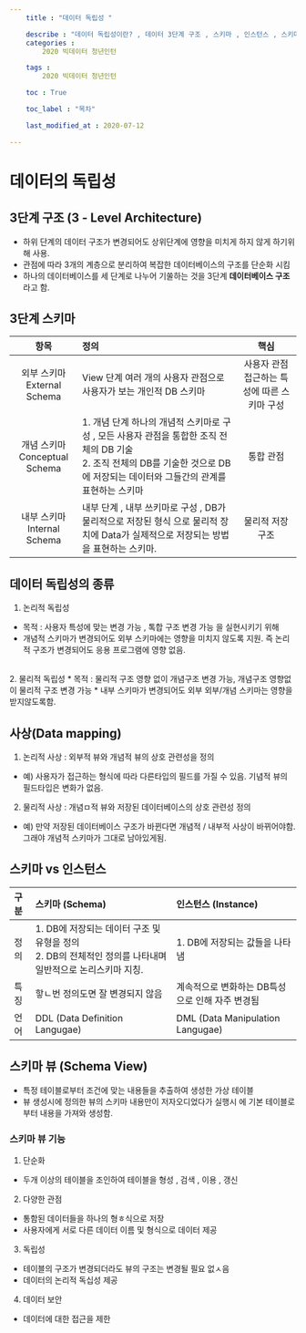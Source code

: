 ```yaml
---
    title : "데이터 독립성 "

    describe : "데이터 독립성이란? , 데이터 3단계 구조 , 스키마 , 인스턴스 , 스키마 뷰 , 파일 시스템" 
    categories : 
        2020 빅데이터 청년인턴    

    tags :
        2020 빅데이터 청년인턴

    toc : True

    toc_label : "목차"        

    last_modified_at : 2020-07-12

---
```

# 데이터의 독립성
## 3단계 구조 (3 - Level Architecture)
* 하위 단계의 데이터 구조가 변경되어도 상위단계에 영향을 미치게 하지 않게 하기위해 사용.
* 관점에 따라 3개의 계층으로 분리하여 복잡한 데이터베이스의 구조를 단순화 시킴
* 하나의 데이터베이스를 세 단계로 나누어 기쑬하는 것을 3단계 **데이터베이스 구조**라고 함.
## 3단계 스키마
|항목|정의|핵심|
|:---:|:---|:---:|
|외부 스키마 <br> External Schema|View 단계 여러 개의 사용자 관점으로 사용자가 보는 개인적 DB 스키마|사용자 관점 접근하는 특성에 따른 스키마 구성|
|개념 스키마<br>  Conceptual Schema|1. 개념 단계 하나의 개념적 스키마로 구성 , 모든 사용자 관점을 통합한 조직 전체의 DB 기술 <br> 2. 조직 전체의 DB를 기술한 것으로 DB에 저장되는 데이터와 그들간의 관계를 표현하는 스키마| 통합 관점|
|내부 스키마<br> Internal Schema|내부 단계 , 내부 쓰키마로 구성 , DB가 물리적으로 저장된 형식 으로 물리적 장치에 Data가 실제적으로 저장되는 방법을 표현하는 스키마.|물리적 저장구조|

## 데이터 독립성의 종류
1. 논리적 독립성 
* 목적 : 사용자 특성에 맞는 변경 가능 , 톡합 구조 변경 가능 을 실현시키기 위해
*  개념적 스키마가 변경되어도 외부 스키마에는 영향을 미치지 않도록 지원. 즉 논리적 구조가 변경되어도 응용 프로그램에 영향 없음.
<Br>
2. 물리적 독립성
* 목적 : 물리적 구조 영향 없이 개념구조 변경 가능, 개념구조  영향없이 물리적 구조 변경 가능
* 내부 스키마가 변경되어도 외부 외부/개념 스키마는 영향을 받지않도록함.

## 사상(Data mapping)
1. 논리적 사상 : 외부적 뷰와 개념적 뷰의 상호 관련성을 정의
* 예) 사용자가 접근하는 형식에 따라 다른타입의 필드를 가질 수 있음. 기념적 뷰의 필드타입은 변화가 없음.
2. 물리적 사상 : 개념ㅁ적 뷰와 저장된 데이터베이스의 상호 관련성 정의
* 예) 만약 저장된 데이터베이스 구조가 바뀐다면 개념적 / 내부적 사상이 바뀌어야함.그래야 개념적 스키마가 그대로 남아있게됨.

## 스키마 vs 인스턴스
|구분|스키마 (Schema) |인스턴스 (Instance) |
|:--|:--|:--|
|정의|1. DB에 저장되는 데이터 구조 및 유형을 정의<br>2. DB의 전체적인 정의를 나타내며 일반적으로 논리스키마 지칭.|1. DB에 저장되는 값들을 나타냄|
|특징|핳ㄴ번 정의도면 잘 변경되지 않음|계속적으로 변화하는 DB특성으로 인해 자주 변경됨|
|언어|DDL (Data Definition Langugae) |DML (Data Manipulation Langugae)|

## 스키마 뷰 (Schema View)
* 특정 테이블로부터 조건에 맞는 내용들을 추출하여 생성한 가상 테이블
* 뷰 생성시에 정의한 뷰의 스키마 내용만이 저자오디었다가 실행시 에 기본 테이블로부터 내용을 가져와 생성함.
### 스키마 뷰 기능
1. 단순화
  * 두개 이상의 테이블을 조인하여 테이블을 형성 , 검색 , 이용 , 갱신
2. 다양한 관점
* 통함된 데이터들을 하나의 형ㅎ식으로 저장
* 사용자에게 서로 다른 데이터 이름 및 형식으로 데이터 제공
3. 독립성
* 테이블의 구조가 변경되더라도 뷰의 구조는 변경될 필요 없ㅅ음
* 데이터의 논리적 독십성 제공
4. 데이터 보안
* 데이터에 대한 접근을 제한